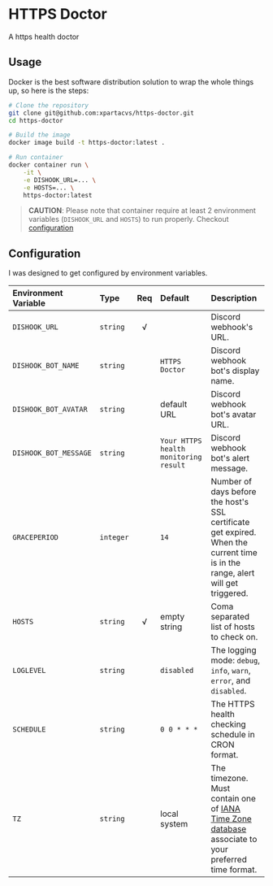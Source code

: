 # HTTPS Doctor

A https health doctor

## Usage

Docker is the best software distribution solution to wrap the whole things up, so here is the steps:

```bash
# Clone the repository
git clone git@github.com:xpartacvs/https-doctor.git
cd https-doctor

# Build the image
docker image build -t https-doctor:latest .

# Run container
docker container run \
    -it \
    -e DISHOOK_URL=... \
    -e HOSTS=... \
    https-doctor:latest
```

> **CAUTION**: Please note that container require at least 2 environment variables (`DISHOOK_URL` and `HOSTS`) to run properly. Checkout [configuration](#configuration)

## Configuration

I was designed to get configured by environment variables.

| **Environment Variable** | **Type**  | **Req** | **Default**                           | **Description**                                                                                                                                                    |
| :---                     | :---      | :---:   | :---                                  | :---                                                                                                                                                               |
| `DISHOOK_URL`            | `string`  | √       |                                       | Discord webhook's URL.                                                                                                                                             |
| `DISHOOK_BOT_NAME`       | `string`  |         | `HTTPS Doctor`                        | Discord webhook bot's display name.                                                                                                                                |
| `DISHOOK_BOT_AVATAR`     | `string`  |         | default URL                           | Discord webhook bot's avatar URL.                                                                                                                                  |
| `DISHOOK_BOT_MESSAGE`    | `string`  |         | `Your HTTPS health monitoring result` | Discord webhook bot's alert message.                                                                                                                               |
| `GRACEPERIOD`            | `integer` |         | `14`                                  | Number of days before the host's SSL certificate get expired. When the current time is in the range, alert will get triggered.                                     |
| `HOSTS`                  | `string`  | √       | empty string                          | Coma separated list of hosts to check on.                                                                                                                          |
| `LOGLEVEL`               | `string`  |         | `disabled`                            | The logging mode: `debug`, `info`, `warn`, `error`, and `disabled`.                                                                                                |
| `SCHEDULE`               | `string`  |         | `0 0 * * *`                           | The HTTPS health checking schedule in CRON format.                                                                                                                 |
| `TZ`                     | `string`  |         | local system                          | The timezone. Must contain one of [IANA Time Zone database](https://en.wikipedia.org/wiki/List_of_tz_database_time_zones) associate to your preferred time format. |
